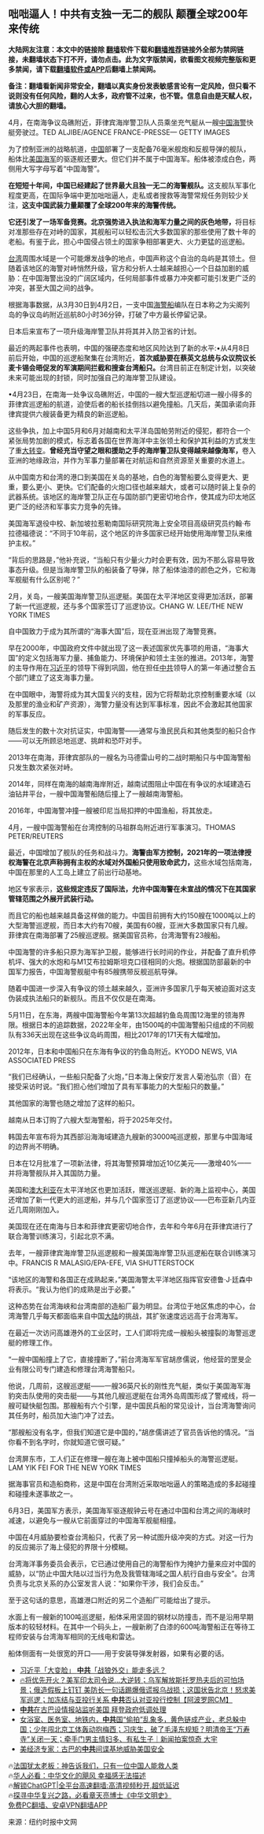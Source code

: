  <!-- 面包屑导航 --> <h2>咄咄逼人！中共有支独一无二的舰队 颠覆全球200年来传统</h2> <p class="notice"><b>大陆网友注意：本文中的链接除 <a href="https://github.com/bannedbook/fanqiang" >翻墙</a>软件下载和<a href="https://github.com/killgcd/justmysocks/blob/master/README.md">翻墙推荐</a>链接外全部为禁网链接，未翻墙状态下打不开，请勿点击。此为文字版禁闻，欲看图文视频完整版和更多禁闻，请下载<a href="https://github.com/bannedbook/fanqiang">翻墙软件或APP</a>后翻墙上禁闻网。</p><p>备注：翻墙看新闻非常安全，翻墙以真实身份发表敏感言论有一定风险，但只看不说则没有任何风险，翻的人太多，政府管不过来，也不管。信息自由是天赋人权，请放心大胆的翻墙。</b></p>  <div class="entry"> <p id="conimg">4月，在南海争议岛礁附近，菲律宾海岸警卫队人员乘坐充气艇从一艘<a href="https://www.bannedbook.org/bnews/tag/%E4%B8%AD%E5%9B%BD/" class="st_tag internal_tag" rel="tag" title="标签 中国 下的日志">中国</a><a href="https://www.bannedbook.org/bnews/tag/%E6%B5%B7%E8%AD%A6/" class="st_tag internal_tag" rel="tag" title="标签 海警 下的日志">海警</a>快艇旁驶过。TED ALJIBE/AGENCE FRANCE-PRESSE— GETTY IMAGES</p> <p>为了控制亚洲的战略航道，<span class='wp_keywordlink_affiliate'><a href="https://www.bannedbook.org/" title="中国" target="_blank">中国</a></span>部署了一支配备76毫米舰炮和反舰导弹的舰队，船体比<a href="https://www.bannedbook.org/bnews/tag/%e7%be%8e%e5%9b%bd/" class="st_tag internal_tag" rel="tag" title="标签 美国 下的日志">美国</a><a href="https://www.bannedbook.org/bnews/tag/%e6%b5%b7%e5%86%9b/" class="st_tag internal_tag" rel="tag" title="标签 海军 下的日志">海军</a>的驱逐舰还要大。但它们并不属于中国海军。船体被漆成白色，两侧用大写字母写着“中国海警”。</p> <p><strong>在短短十年间，中国已经建起了世界最大且独一无二的海警舰队。</strong>这支舰队军事化程度更高，在国际争端中更加咄咄逼人，走私或者搜救等海警常规任务则较少关注，<strong>这支中国武装力量颠覆了全球200年来的海警传统。</strong></p> <p><strong>它还引发了一场军备竞赛。</strong><strong>北京强势进入执法和海军力量之间的灰色地带，</strong>将目标对准那些存在对峙的国家，其舰船可以轻松击沉大多数国家的那些使用了数十年的老船。有鉴于此，担心中国侵占领土的国家争相部署更大、火力更猛的巡逻船。</p> <p><a href="https://www.bannedbook.org/bnews/tag/%e5%8f%b0%e6%b9%be/" class="st_tag internal_tag" rel="tag" title="标签 台湾 下的日志">台湾</a>周围水域是一个可能爆发战争的地点，中国声称这个自治的岛屿是其领土。但随着该地区的海警对峙悄然升级，官方和分析人士越来越担心一个日益加剧的威胁：在中国海警出没的广阔区域内，任何局部事件或暴力冲突都可能引发更广泛的冲突，甚至大国之间的战争。</p> <p>根据海事数据，从3月30日到4月2日，一支中国<a href="https://www.bannedbook.org/bnews/tag/%E6%B5%B7%E8%AD%A6%E8%88%B9/" class="st_tag internal_tag" rel="tag" title="标签 海警船 下的日志">海警船</a>编队在日本称之为尖阁列岛的争议岛屿附近巡航80小时36分钟，打破了中方最长停留记录。</p> <p>日本后来宣布了一项升级海岸警卫队并将其并入防卫省的计划。</p> <p>最近的两起事件也表明，中国的强硬态度和地区风险达到了新的水平:•从4月8日前后开始，中国的巡逻船聚集在台湾附近，<strong>首次威胁要在蔡英文总统与众议院议长麦卡锡会晤促发的军演期间拦截和搜查台湾船只。</strong>台湾目前正在制定计划，以突破未来可能出现的封锁，同时加强自己的海岸警卫队建设。</p> <p>•4月23日，在南海一处争议岛礁附近，中国的一艘大型巡逻船切进一艘小得多的菲律宾巡逻船的航道，迫使后者的船长挂倒挡以避免撞船。几天后，美国承诺向菲律宾提供六艘装备更为精良的新巡逻船。</p> <p>这些争执，加上中国5月和6月对越南和太平洋岛国帕劳附近的侵犯，都符合一个紧张局势加剧的模式，标志着各国在世界海洋中主张领土和保护其利益的方式发生了重<span class='wp_keywordlink'><a href="https://www.bannedbook.org/forum2/topic893.html" title="大转变  后共产主义与后社会主义研究" target="_blank">大转变</a></span>。<strong>曾经充当守望之眼和援助之手的海岸警卫队变得越来越像海军，</strong>卷入亚洲的地缘政治，并作为军事力量部署在对航运和自然资源至关重要的水道上。</p> <p>从中国南方和台湾的港口到美国在关岛的基地，白色的海警船要么变得更大、更重，要么更小、更快。它们配备的火炮口径也越来越大，或者可以随时装上复杂的武器系统。该地区的海岸警卫队正在与国防部门更密切地合作，使其成为印太地区更广泛的经济和军事实力竞争的先锋。</p> <p>美国海军退役中校、新加坡拉惹勒南国际研究院海上安全项目高级研究员约翰·布拉德福德说：“不同于10年前，这个地区的许多国家已经开始使用海岸警卫队来维护主权。”</p> <p>“背后的思路是，”他补充说，“当船只有少量火力时会更有效，因为不那么容易导致事态升级。但是当海岸警卫队的船装备了导弹，除了船体油漆的颜色之外，它和海军舰艇有什么区别呢？”</p> <p>2月，关岛，一艘美国海岸警卫队巡逻艇。美国在太平洋地区变得更加活跃，部署了新一代巡逻舰，还与多个国家签订了巡逻协议。CHANG W. LEE/THE NEW YORK TIMES</p> <p>自中国致力于成为其所谓的“海事大国”后，现在亚洲出现了海警竞赛。</p> <p>早在2000年，中国政府文件中就出现了这一表述国家优先事项的用语，“海事大国”的定义包括海军力量、捕鱼能力、环境保护和领土主张的推进。2013年，海警的主导作用在<a href="https://www.bannedbook.org/bnews/tag/%e4%b9%a0%e8%bf%91%e5%b9%b3/" class="st_tag internal_tag" rel="tag" title="标签 习近平 下的日志">习近平</a>的领导下得到巩固，他在担任<a href="https://www.bannedbook.org/bnews/tag/%e4%b8%ad%e5%85%b1/" class="st_tag internal_tag" rel="tag" title="标签 中共 下的日志">中共</a>领导人的第一年通过整合五个部门建立了这支海事力量。</p> <p>在中国眼中，海警将成为其大国复兴的支柱，因为它将帮助北京控制重要水域（以及那里的渔业和矿产资源），海警力量没有达到军事标准，因此不会激起其他国家的军事反应。</p> <p>随后发生的数十次对抗证实，中国海警——通常与渔民民兵和其他类型的船只合作——可以无所顾忌地巡逻、挑衅和恐吓对手。</p> <p>2013年在南海，菲律宾部队的一艘名为马德雷山号的二战时期船只与中国海警船只发生数次紧张对峙。</p> <p>2014年，同样在南海的越南海岸附近，越南试图阻止中国在有争议的水域建造石油钻井平台，一艘中国海警船随后撞上了一艘越南海警船。</p> <p>2016年，中国海警冲撞一艘被印尼当局扣押的中国渔船，将其放走。</p> <p>4月，一艘中国海警船在台湾控制的马祖群岛附近进行军事演习。THOMAS PETER/REUTERS</p> <p>最近，中国增加了舰队的任务和战斗力。<strong>海警由军方控制，2021年的一项法律授权海警在北京声称拥有主权的水域对外国船只使用致命武力，</strong>这些水域包括南海，中国在那里的人工岛上建立了前出行动基地。</p> <p>地区专家表示，<strong>这些规定违反了国际法，允许中国海警在未宣战的情况下在其国家管辖范围之外展开武装行动。</strong></p> <p>而且它的船也越来越具备这样做的能力。中国目前拥有大约150艘在1000吨以上的大型海警巡逻舰，而日本大约有70艘，美国有60艘，亚洲大多数国家只有几艘。菲律宾在南海部署了25艘巡逻舰。据美国官员称，台湾海警有23艘船。</p> <p>中国海警的许多船只原为海军护卫舰，能够进行长时间的作业，并配备了直升机停机坪、强大的水炮和与M1艾布拉姆斯坦克口径相同的火炮。根据国防部最新的中国军力报告，中国海警舰艇中有85艘携带反舰巡航导弹。</p>  <p>随着中国进一步深入有争议的领土越来越久，亚洲许多国家几乎每天被迫面对这支伪装成执法船只的新舰队。而且不仅仅是在南海。</p> <p>5月11日，在东海，两艘中国海警船今年第13次超越钓鱼岛周围12海里的领海界限。根据日本的追踪数据，2022年全年，由1500吨的中国海警船只组成的不同舰队有336天出现在这些争议岛屿周围，相比2017年的171天有大幅增加。</p> <p>2012年，日本和中国船只在东海有争议的钓鱼岛附近。KYODO NEWS, VIA ASSOCIATED PRESS</p> <p>“我们已经确认，一些船只配备了火炮，”日本海上保安厅发言人菊池弘宗（音）在接受采访时说。“我们担心他们增加了具有军事能力的大型船只的数量。”</p> <p>其他国家的海警也随之增加了这样的船只。</p> <p>越南从日本订购了六艘大型海警船，将于2025年交付。</p> <p>韩国去年宣布将为其西部沿海海域建造九艘新的3000吨巡逻舰，那里与中国海域的边界尚不明确。</p> <p>日本在12月批准了一项新法律，将其海警预算增加近10亿美元——激增40%——并将海警舰队并入其国防力量。</p> <p>美国和<a href="https://www.bannedbook.org/bnews/tag/%e6%be%b3%e5%a4%a7%e5%88%a9%e4%ba%9a/" class="st_tag internal_tag" rel="tag" title="标签 澳大利亚 下的日志">澳大利亚</a>在太平洋地区也更加活跃，赠送巡逻艇、新的海上监视中心，美国还增加了新一代更大的巡逻船，并与几个国家签订了巡逻协议——巴布亚新几内亚近几周刚刚加入。</p> <p>美国现在还在南海与日本和菲律宾更密切地合作，去年和今年6月在菲律宾进行了联合海警训练演习，引起北京不满。</p> <p>去年，一艘菲律宾海岸警卫队巡逻舰和一艘美国海岸警卫队巡逻船在联合训练演习中。FRANCIS R MALASIG/EPA-EFE, VIA SHUTTERSTOCK</p> <p>“该地区的海警和各国正在成熟起来，”美国海警太平洋地区指挥官安德鲁·J·廷森中将表示。“我认为他们的成熟是出于必要。”</p> <p>这种态势在台湾海峡和台湾南部的造船厂最为明显。台湾位于地区焦虑的中心，台湾海警几乎每天都面临来自中国<span class='wp_keywordlink_affiliate'><a href="https://www.bannedbook.org/" title="大陆" target="_blank">大陆</a></span>的挑战，其扩张速度远远高于台湾海军。</p>  <p>在最近一次访问高雄港外的工业区时，工人们即将完成一艘船头被撞裂的海警巡逻艇的修理工作。</p> <p>“一艘中国船撞上了它，直接撞断了，”前台湾海军军官胡彦儒说，他经营的罡旻企业有限公司专门建造和修理台湾海警船只。</p> <p>他说，几周前，这艘巡逻艇——一艘36英尺长的刚性充气艇，类似于美国海军海豹突击队使用的突击艇——与其他几艘巡逻艇在台湾外岛周围形成了警戒线，将一艘可疑快艇包围。那艘船有六个引擎，是中国民兵船的常见设计，当台湾海警询问其任务时，船员加大油门冲了过去。</p> <p>“那艘船没有名字，但我们知道它是中国的，”胡彦儒讲述了官员告诉他的情况。“当你看不到名字时，你就知道它很可疑。”</p> <p>台湾屏东市，工人们正在修理一艘在海上被中国船只撞掉船头的海警巡逻艇。LAM YIK FEI FOR THE NEW YORK TIMES</p> <p>据海事官员和造船商称，这是中国在台湾附近采取咄咄逼人的策略造成的多起碰撞和碰撞未遂事故之一。</p> <p>6月3日，美国军方表示，美国海军驱逐舰钟云号在通过中国和台湾之间的海峡时减速，以避免与一艘从它前面穿过的中国海军舰艇相撞。</p> <p>中国在4月威胁要检查台湾船只，代表了另一种试图升级冲突的方式。对这一行为的反应揭示了海上侵犯的界限十分模糊。</p> <p>台湾海洋事务委员会表示，它已通过使用自己的海警船作为掩护力量来应对中国的威胁，以“防止中国大陆以过当行为危及我管辖海域之国人航行自由与安全”。台湾负责与北京关系的办公室发言人说：“如果你干涉，我们会反击。”</p> <p>至于这句话的意思，高雄港口附近的另二个造船厂可能给出了提示。</p> <p>水面上有一艘新的100吨巡逻艇，船体采用坚固的钢材以防撞击，而不是沿用早期版本的较轻材料。在其中一个码头上，一艘新刷了白漆的600吨海警船正在等待工程师安装与台湾海军相同的无线电和雷达。</p> <p>船体侧面有一处很宽的开口——用于安装导弹发射器，如果有必要的话。</p> <!--<div id="taboola-mid-1"></div>--><ul class='op-related-articles' title='相关阅读'> <li><a href='https://www.bannedbook.org/bnews/baitai/20230616/1897284.html' target='_blank'>习近平「大变脸」 <b>中共</b>「战狼外交」能走多远？</a></li> <li><a href='https://www.bannedbook.org/bnews/bannedvideo/20230616/1897280.html' target='_blank'>🔥将优先开火？美军印太司令说…大逆转；乌军解放斯托罗热夫后的可怕场景；俄造假板上钉钉 美防长一句话踢爆俄谎报乌战损；这国状告北京！怒求美军巡逻；加冻结与亚投行关系 <b>中共</b>否认对亚投行控制【阿波罗网CM】</a></li> <li><a href='https://www.bannedbook.org/bnews/bannedvideo/20230616/1897278.html' target='_blank'><b>中共</b>在古巴设情报站监听美国 拜登政府低调处理</a></li> <li><a href='https://www.bannedbook.org/bnews/sohnews/20230616/1897263.html' target='_blank'>女浴室、医务室、地铁内，<b>中共</b>国“偷拍”乱象多，黄色链成产业，老总躲中国；少年闯北京工体轰动抱梅西；习庆生，破了毛泽东规矩？明清帝王“万寿寺”关闭一天；牵手门男主情妇多、有私生子｜新闻拍案惊奇 大宇</a></li> <li><a href='https://www.bannedbook.org/bnews/baitai/20230616/1897259.html' target='_blank'>美经济专家：古巴的<b>中共</b>间谍基地威胁美国安全</a></li> </ul> <p class="texttj"> 🔥<a href="https://www.bannedbook.org/bnews/ssgc/20230219/1850782.html" target="_blank">法国犹太老板：神告诉我们，只有一位中国人能救人类</a><br/> 🔥<a href="https://www.bannedbook.org/bnews/comments/20220220/1694796.html" target="_blank">华人必看：中华文化的飓风 幸福感无法描述</a><br/> 🔥<a href="https://github.com/bannedbook/fanqiang/wiki/V2ray%E6%9C%BA%E5%9C%BA" target="_blank">解锁ChatGPT|全平台高速翻墙:高清视频秒开,超低延迟</a><br/> 🔥<a href="https://www.bannedbook.org/bnews/comments/20220808/1768773.html" target="_blank">探寻中华复兴之路，必看章天亮博士《中华文明史》</a><br/> <a href="https://github.com/bannedbook/fanqiang/wiki/%E7%A6%81%E9%97%BB%E7%BD%91%E5%AE%89%E5%8D%93%E7%BF%BB%E5%A2%99%E6%96%B0%E9%97%BBAPP" target="_blank">免费PC翻墙、安卓VPN翻墙APP</a><br/> </p> <p class="src-info">来源：纽约时报中文网 </p><a name='sharetosocial'></a> <div style="margin-bottom:5px;padding-bottom:5px;clear:both"> <div id="archive-pix-1" class="banner-ads"> <!-- AuctionX Display platform tag START --> <div id="27602x728x90x621x_ADSLOT1" clicktrack="%%CLICK_URL_ESC%%"></div>  <!-- AuctionX Display platform tag END --> </div> <div id="archive-pix-2" class="banner-ads"> <!-- AuctionX Display platform tag START --> <div id="27556x300x250x621x_ADSLOT1" clicktrack="%%CLICK_URL_ESC%%" style="margin:0 auto;text-align:center"></div>  <!-- AuctionX Display platform tag END --> </div> </div>  <div id="archive-pix-1" class="banner-ads"> <!-- AuctionX Display platform tag START --> <div id="27603x728x90x621x_ADSLOT1" clicktrack="%%CLICK_URL_ESC%%"></div>  <!-- AuctionX Display platform tag END --> </div> </div><!--END ENTRY--> 